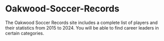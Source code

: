 # Oakwood-Soccer-Records
The Oakwood Soccer Records site includes a complete list of players and their statistics from 2015 to 2024. You will be able to find career leaders in certain categories.
